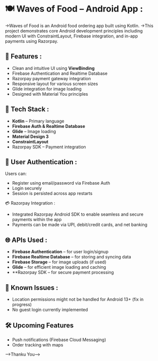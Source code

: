 # 🍽️ Waves of Food – Android App :
 ->Waves of Food is an Android food ordering app built using Kotlin. 
 ->This project demonstrates core Android development principles including modern UI with ConstraintLayout, Firebase integration, and in-app payments using Razorpay.

## 📍 Features :

- Clean and intuitive UI using **ViewBinding**
- Firebase Authentication and Realtime Database
- Razorpay payment gateway integration
- Responsive layout for various screen sizes
- Glide integration for image loading
- Designed with Material You principles

## 🧩 Tech Stack :

- **Kotlin** – Primary language
- **Firebase Auth & Realtime Database**
- **Glide** – Image loading
- **Material Design 3**
- **ConstraintLayout**
- Razorpay SDK – Payment integration


 ## 🔐 User Authentication :

Users can:
- Register using email/password via Firebase Auth
- Login securely
- Session is persisted across app restarts




💳 Razorpay Integration :
- Integrated Razorpay Android SDK to enable seamless and secure payments within the app
- Payments can be made via UPI, debit/credit cards, and net banking




## 🌐 APIs Used :

- **Firebase Authentication** – for user login/signup
- **Firebase Realtime Database** – for storing and syncing data
- **Firebase Storage** – for image uploads (if used)
- **Glide** – for efficient image loading and caching
- **Razorpay SDK – for secure payment processing

## 🚧 Known Issues :

- Location permissions might not be handled for Android 13+ (fix in progress)
- No guest login currently implemented

## 🛠️ Upcoming Features

- Push notifications (Firebase Cloud Messaging)
- Order tracking with maps

-->Thanku You-->


 








